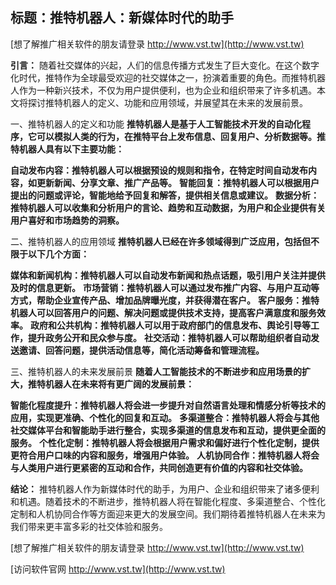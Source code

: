 ## **标题：推特机器人：新媒体时代的助手**

[想了解推广相关软件的朋友请登录 http://www.vst.tw](http://www.vst.tw)

**引言：**
随着社交媒体的兴起，人们的信息传播方式发生了巨大变化。在这个数字化时代，推特作为全球最受欢迎的社交媒体之一，扮演着重要的角色。而推特机器人作为一种新兴技术，不仅为用户提供便利，也为企业和组织带来了许多机遇。本文将探讨推特机器人的定义、功能和应用领域，并展望其在未来的发展前景。

一、推特机器人的定义和功能
**推特机器人是基于人工智能技术开发的自动化程序，它可以模拟人类的行为，在推特平台上发布信息、回复用户、分析数据等。推特机器人具有以下主要功能：**

**自动发布内容：推特机器人可以根据预设的规则和指令，在特定时间自动发布内容，如更新新闻、分享文章、推广产品等。**
**智能回复：推特机器人可以根据用户提出的问题或评论，智能地给予回复和解答，提供相关信息或建议。**
**数据分析：推特机器人可以收集和分析用户的言论、趋势和互动数据，为用户和企业提供有关用户喜好和市场趋势的洞察。**

二、推特机器人的应用领域
**推特机器人已经在许多领域得到广泛应用，包括但不限于以下几个方面：**

**媒体和新闻机构：推特机器人可以自动发布新闻和热点话题，吸引用户关注并提供及时的信息更新。**
**市场营销：推特机器人可以通过发布推广内容、与用户互动等方式，帮助企业宣传产品、增加品牌曝光度，并获得潜在客户。**
**客户服务：推特机器人可以回答用户的问题、解决问题或提供技术支持，提高客户满意度和服务效率。**
**政府和公共机构：推特机器人可以用于政府部门的信息发布、舆论引导等工作，提升政务公开和民众参与度。**
**社交活动：推特机器人可以帮助组织者自动发送邀请、回答问题，提供活动信息等，简化活动筹备和管理流程。**

三、推特机器人的未来发展前景
**随着人工智能技术的不断进步和应用场景的扩大，推特机器人在未来将有更广阔的发展前景：**

**智能化程度提升：推特机器人将会进一步提升对自然语言处理和情感分析等技术的应用，实现更准确、个性化的回复和互动。**
**多渠道整合：推特机器人将会与其他社交媒体平台和智能助手进行整合，实现多渠道的信息发布和互动，提供更全面的服务。**
**个性化定制：推特机器人将会根据用户需求和偏好进行个性化定制，提供更符合用户口味的内容和服务，增强用户体验。**
**人机协同合作：推特机器人将会与人类用户进行更紧密的互动和合作，共同创造更有价值的内容和社交体验。**

**结论：**
推特机器人作为新媒体时代的助手，为用户、企业和组织带来了诸多便利和机遇。随着技术的不断进步，推特机器人将在智能化程度、多渠道整合、个性化定制和人机协同合作等方面迎来更大的发展空间。我们期待着推特机器人在未来为我们带来更丰富多彩的社交体验和服务。

[想了解推广相关软件的朋友请登录 http://www.vst.tw](http://www.vst.tw)


[访问软件官网 http://www.vst.tw](http://www.vst.tw)

